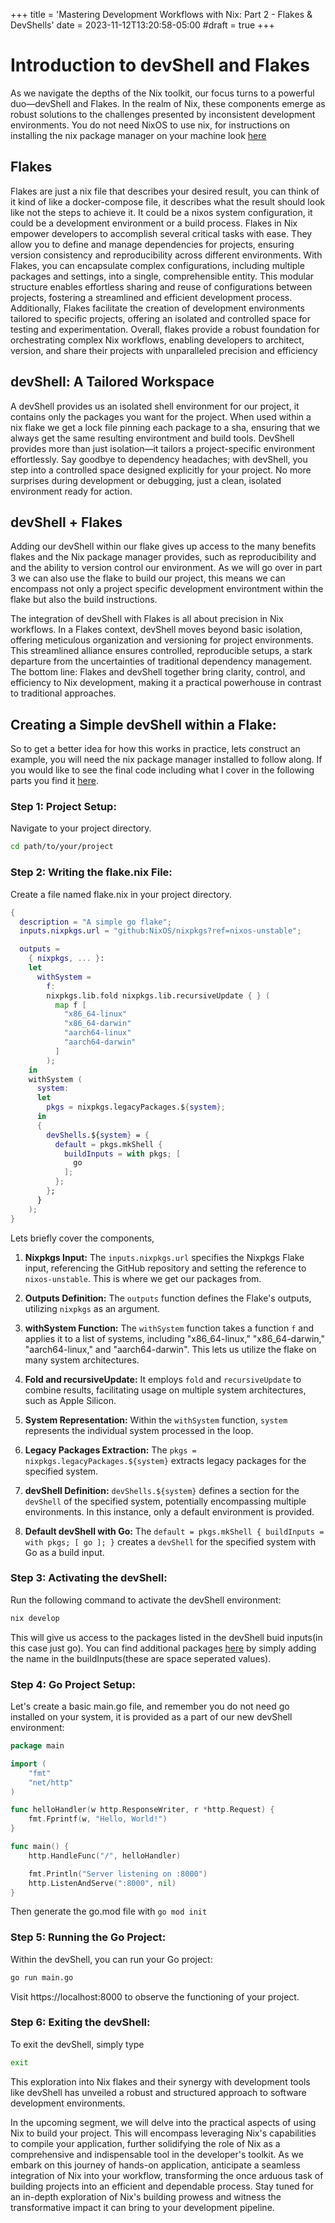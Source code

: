 +++
title = 'Mastering Development Workflows with Nix: Part 2 - Flakes & DevShells'
date = 2023-11-12T13:20:58-05:00
#draft = true
+++

# Introduction to devShell and Flakes

As we navigate the depths of the Nix toolkit, our focus turns to a powerful duo—devShell and Flakes. In the realm of Nix, these components emerge as robust solutions to the challenges presented by inconsistent development environments. You do not need NixOS to use nix, for instructions on installing the nix package manager on your machine look [here](https://nixos.org/download.html)

## Flakes

Flakes are just a nix file that describes your desired result, you can think of it kind of like a docker-compose file, it describes what the result should look like not the steps to achieve it. It could be a nixos system configuration, it could be a development environment or a build process. Flakes in Nix empower developers to accomplish several critical tasks with ease. They allow you to define and manage dependencies for projects, ensuring version consistency and reproducibility across different environments. With Flakes, you can encapsulate complex configurations, including multiple packages and settings, into a single, comprehensible entity. This modular structure enables effortless sharing and reuse of configurations between projects, fostering a streamlined and efficient development process. Additionally, Flakes facilitate the creation of development environments tailored to specific projects, offering an isolated and controlled space for testing and experimentation. Overall, flakes provide a robust foundation for orchestrating complex Nix workflows, enabling developers to architect, version, and share their projects with unparalleled precision and efficiency

## devShell: A Tailored Workspace
A devShell provides us an isolated shell environment for our project, it contains only the packages you want for the project. When used within a nix flake we get a lock file pinning each package to a sha, ensuring that we always get the same resulting environtment and build tools. DevShell provides more than just isolation—it tailors a project-specific environment effortlessly. Say goodbye to dependency headaches; with devShell, you step into a controlled space designed explicitly for your project. No more surprises during development or debugging, just a clean, isolated environment ready for action.

## devShell + Flakes
Adding our devShell within our flake gives up access to the many benefits flakes and the Nix package manager provides, such as reproducibility and and the ability to version control our environment. As we will go over in part 3 we can also use the flake to build our project, this means we can encompass not only a project specific development environtment within the flake but also the build instructions.

The integration of devShell with Flakes is all about precision in Nix workflows. In a Flakes context, devShell moves beyond basic isolation, offering meticulous organization and versioning for project environments. This streamlined alliance ensures controlled, reproducible setups, a stark departure from the uncertainties of traditional dependency management. The bottom line: Flakes and devShell together bring clarity, control, and efficiency to Nix development, making it a practical powerhouse in contrast to traditional approaches.

## Creating a Simple devShell within a Flake:

So to get a better idea for how this works in practice, lets construct an example, you will need the nix package manager installed to follow along. If you would like to see the final code including what I cover in the following parts you find it [here](https://github.com/gwg313/blog-go-example).

### Step 1: Project Setup:
Navigate to your project directory.

```bash
cd path/to/your/project
```

### Step 2: Writing the flake.nix File:
Create a file named flake.nix in your project directory.
```nix
{
  description = "A simple go flake";
  inputs.nixpkgs.url = "github:NixOS/nixpkgs?ref=nixos-unstable";

  outputs =
    { nixpkgs, ... }:
    let
      withSystem =
        f:
        nixpkgs.lib.fold nixpkgs.lib.recursiveUpdate { } (
          map f [
            "x86_64-linux"
            "x86_64-darwin"
            "aarch64-linux"
            "aarch64-darwin"
          ]
        );
    in
    withSystem (
      system:
      let
        pkgs = nixpkgs.legacyPackages.${system};
      in
      {
        devShells.${system} = {
          default = pkgs.mkShell {
            buildInputs = with pkgs; [
              go
            ];
          };
        };
      }
    );
}
```
Lets briefly cover the components,

1. **Nixpkgs Input:**
   The `inputs.nixpkgs.url` specifies the Nixpkgs Flake input, referencing the GitHub repository and setting the reference to `nixos-unstable`. This is where we get our packages from.

2. **Outputs Definition:**
   The `outputs` function defines the Flake's outputs, utilizing `nixpkgs` as an argument.

3. **withSystem Function:**
   The `withSystem` function takes a function `f` and applies it to a list of systems, including "x86_64-linux," "x86_64-darwin," "aarch64-linux," and "aarch64-darwin". This lets us utilize the flake on many system architectures.

4. **Fold and recursiveUpdate:**
   It employs `fold` and `recursiveUpdate` to combine results, facilitating usage on multiple system architectures, such as Apple Silicon.

5. **System Representation:**
   Within the `withSystem` function, `system` represents the individual system processed in the loop.

6. **Legacy Packages Extraction:**
   The `pkgs = nixpkgs.legacyPackages.${system}` extracts legacy packages for the specified system.

7. **devShell Definition:**
   `devShells.${system}` defines a section for the `devShell` of the specified system, potentially encompassing multiple environments. In this instance, only a default environment is provided.

8. **Default devShell with Go:**
   The `default = pkgs.mkShell { buildInputs = with pkgs; [ go ]; }` creates a `devShell` for the specified system with Go as a build input.

### Step 3: Activating the devShell:
Run the following command to activate the devShell environment:
```bash
nix develop
```
This will give us access to the packages listed in the devShell buid inputs(in this case just go). You can find additional packages [here](https://search.nixos.org/packages) by simply adding the name in the buildInputs(these are space seperated values).

### Step 4: Go Project Setup:
Let's create a basic main.go file, and remember you do not need go installed on your system, it is provided as a part of our new devShell environment:
```go
package main

import (
	"fmt"
	"net/http"
)

func helloHandler(w http.ResponseWriter, r *http.Request) {
	fmt.Fprintf(w, "Hello, World!")
}

func main() {
	http.HandleFunc("/", helloHandler)

	fmt.Println("Server listening on :8000")
	http.ListenAndServe(":8000", nil)
}

```
Then generate the go.mod file with `go mod init`

### Step 5: Running the Go Project:
Within the devShell, you can run your Go project:
```bash
go run main.go
```
Visit https://localhost:8000 to observe the functioning of your project.

### Step 6: Exiting the devShell:
To exit the devShell, simply type
```bash
exit
```

This exploration into Nix flakes and their synergy with development tools like devShell has unveiled a robust and structured approach to software development environments.

In the upcoming segment, we will delve into the practical aspects of using Nix to build your project. This will encompass leveraging Nix's capabilities to compile your application, further solidifying the role of Nix as a comprehensive and indispensable tool in the developer's toolkit. As we embark on this journey of hands-on application, anticipate a seamless integration of Nix into your workflow, transforming the once arduous task of building projects into an efficient and dependable process. Stay tuned for an in-depth exploration of Nix's building prowess and witness the transformative impact it can bring to your development pipeline.
